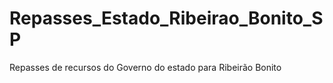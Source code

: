 # Repasses_Estado_Ribeirao_Bonito_SP
Repasses de recursos do Governo do estado para Ribeirão Bonito
